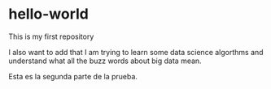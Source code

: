 # hello-world
This is my first repository

I also want to add that I am trying to learn some data science algorthms and understand what all the buzz words about big data mean.

Esta es la segunda parte de la prueba.
